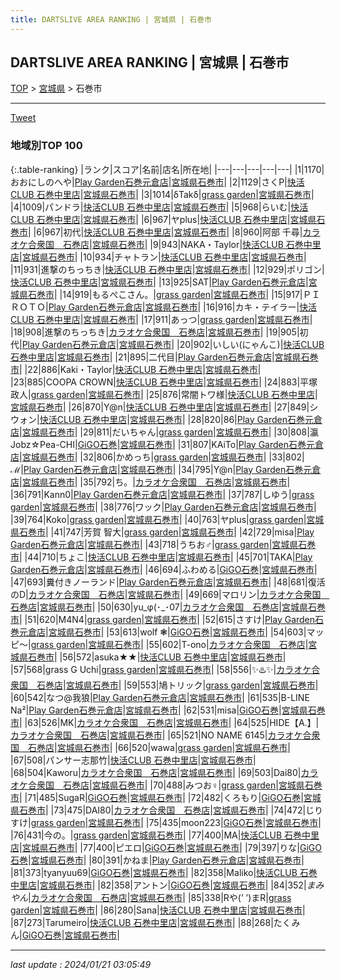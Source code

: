 ```yaml
---
title: DARTSLIVE AREA RANKING | 宮城県 | 石巻市
---
```

## DARTSLIVE AREA RANKING | 宮城県 | 石巻市

[TOP](/darts/rank/) > [宮城県](/darts/rank/宮城県/) > 石巻市

___

<a href="https://twitter.com/share?ref_src=twsrc%5Etfw" data-text="DARTSLIVE AREA RANKING | 宮城県石巻市" class="twitter-share-button" data-via="DARTSLIVE" data-hashtags="DARTSLIVE" data-related="DARTSLIVE" data-show-count="false">Tweet</a>

### 地域別TOP 100

{:.table-ranking}
|ランク|スコア|名前|店名|所在地|
|---|---|---|---|---|
|1|1170|おおにしのへや|<a href="https://search.dartslive.com/jp/shop/adc8526e7170e2735f9f3321c1147265">Play Garden石巻元倉店</a>|<a href="/darts/rank/宮城県/石巻市">宮城県石巻市</a>|
|2|1129|さくP|<a href="https://search.dartslive.com/jp/shop/2f0555eac607d90a774c926eb736cb5a">快活CLUB 石巻中里店</a>|<a href="/darts/rank/宮城県/石巻市">宮城県石巻市</a>|
|3|1014|δTakδ|<a href="https://search.dartslive.com/jp/shop/247d2d8a8fb94f8f0d9b047a20a7ba1e">grass garden</a>|<a href="/darts/rank/宮城県/石巻市">宮城県石巻市</a>|
|4|1009|パンドラ|<a href="https://search.dartslive.com/jp/shop/2f0555eac607d90a774c926eb736cb5a">快活CLUB 石巻中里店</a>|<a href="/darts/rank/宮城県/石巻市">宮城県石巻市</a>|
|5|968|らいむ|<a href="https://search.dartslive.com/jp/shop/2f0555eac607d90a774c926eb736cb5a">快活CLUB 石巻中里店</a>|<a href="/darts/rank/宮城県/石巻市">宮城県石巻市</a>|
|6|967|ヤplus|<a href="https://search.dartslive.com/jp/shop/2f0555eac607d90a774c926eb736cb5a">快活CLUB 石巻中里店</a>|<a href="/darts/rank/宮城県/石巻市">宮城県石巻市</a>|
|6|967|初代|<a href="https://search.dartslive.com/jp/shop/2f0555eac607d90a774c926eb736cb5a">快活CLUB 石巻中里店</a>|<a href="/darts/rank/宮城県/石巻市">宮城県石巻市</a>|
|8|960|阿部 千尋|<a href="https://search.dartslive.com/jp/shop/3dc46ed8580088650d9b047a20a7ba1e">カラオケ合衆国　石巻店</a>|<a href="/darts/rank/宮城県/石巻市">宮城県石巻市</a>|
|9|943|NAKA・Taylor|<a href="https://search.dartslive.com/jp/shop/2f0555eac607d90a774c926eb736cb5a">快活CLUB 石巻中里店</a>|<a href="/darts/rank/宮城県/石巻市">宮城県石巻市</a>|
|10|934|チャトラン|<a href="https://search.dartslive.com/jp/shop/2f0555eac607d90a774c926eb736cb5a">快活CLUB 石巻中里店</a>|<a href="/darts/rank/宮城県/石巻市">宮城県石巻市</a>|
|11|931|進撃のちっちき|<a href="https://search.dartslive.com/jp/shop/2f0555eac607d90a774c926eb736cb5a">快活CLUB 石巻中里店</a>|<a href="/darts/rank/宮城県/石巻市">宮城県石巻市</a>|
|12|929|ポリゴン|<a href="https://search.dartslive.com/jp/shop/2f0555eac607d90a774c926eb736cb5a">快活CLUB 石巻中里店</a>|<a href="/darts/rank/宮城県/石巻市">宮城県石巻市</a>|
|13|925|SAT|<a href="https://search.dartslive.com/jp/shop/adc8526e7170e2735f9f3321c1147265">Play Garden石巻元倉店</a>|<a href="/darts/rank/宮城県/石巻市">宮城県石巻市</a>|
|14|919|もるぺこさん。|<a href="https://search.dartslive.com/jp/shop/247d2d8a8fb94f8f0d9b047a20a7ba1e">grass garden</a>|<a href="/darts/rank/宮城県/石巻市">宮城県石巻市</a>|
|15|917|ＰＩＲＯＴＯ|<a href="https://search.dartslive.com/jp/shop/adc8526e7170e2735f9f3321c1147265">Play Garden石巻元倉店</a>|<a href="/darts/rank/宮城県/石巻市">宮城県石巻市</a>|
|16|916|カキ・テイラー|<a href="https://search.dartslive.com/jp/shop/2f0555eac607d90a774c926eb736cb5a">快活CLUB 石巻中里店</a>|<a href="/darts/rank/宮城県/石巻市">宮城県石巻市</a>|
|17|911|あっつ|<a href="https://search.dartslive.com/jp/shop/247d2d8a8fb94f8f0d9b047a20a7ba1e">grass garden</a>|<a href="/darts/rank/宮城県/石巻市">宮城県石巻市</a>|
|18|908|進撃のちっちき|<a href="https://search.dartslive.com/jp/shop/3dc46ed8580088650d9b047a20a7ba1e">カラオケ合衆国　石巻店</a>|<a href="/darts/rank/宮城県/石巻市">宮城県石巻市</a>|
|19|905|初代|<a href="https://search.dartslive.com/jp/shop/adc8526e7170e2735f9f3321c1147265">Play Garden石巻元倉店</a>|<a href="/darts/rank/宮城県/石巻市">宮城県石巻市</a>|
|20|902|いしい(にゃんこ)|<a href="https://search.dartslive.com/jp/shop/2f0555eac607d90a774c926eb736cb5a">快活CLUB 石巻中里店</a>|<a href="/darts/rank/宮城県/石巻市">宮城県石巻市</a>|
|21|895|二代目|<a href="https://search.dartslive.com/jp/shop/adc8526e7170e2735f9f3321c1147265">Play Garden石巻元倉店</a>|<a href="/darts/rank/宮城県/石巻市">宮城県石巻市</a>|
|22|886|Kaki・Taylor|<a href="https://search.dartslive.com/jp/shop/2f0555eac607d90a774c926eb736cb5a">快活CLUB 石巻中里店</a>|<a href="/darts/rank/宮城県/石巻市">宮城県石巻市</a>|
|23|885|COOPA CROWN|<a href="https://search.dartslive.com/jp/shop/2f0555eac607d90a774c926eb736cb5a">快活CLUB 石巻中里店</a>|<a href="/darts/rank/宮城県/石巻市">宮城県石巻市</a>|
|24|883|平塚政人|<a href="https://search.dartslive.com/jp/shop/247d2d8a8fb94f8f0d9b047a20a7ba1e">grass garden</a>|<a href="/darts/rank/宮城県/石巻市">宮城県石巻市</a>|
|25|876|常闇トワ様|<a href="https://search.dartslive.com/jp/shop/2f0555eac607d90a774c926eb736cb5a">快活CLUB 石巻中里店</a>|<a href="/darts/rank/宮城県/石巻市">宮城県石巻市</a>|
|26|870|Y@n|<a href="https://search.dartslive.com/jp/shop/2f0555eac607d90a774c926eb736cb5a">快活CLUB 石巻中里店</a>|<a href="/darts/rank/宮城県/石巻市">宮城県石巻市</a>|
|27|849|シウォン|<a href="https://search.dartslive.com/jp/shop/2f0555eac607d90a774c926eb736cb5a">快活CLUB 石巻中里店</a>|<a href="/darts/rank/宮城県/石巻市">宮城県石巻市</a>|
|28|820|86|<a href="https://search.dartslive.com/jp/shop/adc8526e7170e2735f9f3321c1147265">Play Garden石巻元倉店</a>|<a href="/darts/rank/宮城県/石巻市">宮城県石巻市</a>|
|29|811|だいちゃん|<a href="https://search.dartslive.com/jp/shop/247d2d8a8fb94f8f0d9b047a20a7ba1e">grass garden</a>|<a href="/darts/rank/宮城県/石巻市">宮城県石巻市</a>|
|30|808|瀛 Jobz☆Pea-CHI|<a href="https://search.dartslive.com/jp/shop/a579cb6332195a660d9b047a20a7ba1e">GiGO石巻</a>|<a href="/darts/rank/宮城県/石巻市">宮城県石巻市</a>|
|31|807|KAiTo|<a href="https://search.dartslive.com/jp/shop/adc8526e7170e2735f9f3321c1147265">Play Garden石巻元倉店</a>|<a href="/darts/rank/宮城県/石巻市">宮城県石巻市</a>|
|32|806|かめっち|<a href="https://search.dartslive.com/jp/shop/247d2d8a8fb94f8f0d9b047a20a7ba1e">grass garden</a>|<a href="/darts/rank/宮城県/石巻市">宮城県石巻市</a>|
|33|802|ℳ|<a href="https://search.dartslive.com/jp/shop/adc8526e7170e2735f9f3321c1147265">Play Garden石巻元倉店</a>|<a href="/darts/rank/宮城県/石巻市">宮城県石巻市</a>|
|34|795|Y@n|<a href="https://search.dartslive.com/jp/shop/adc8526e7170e2735f9f3321c1147265">Play Garden石巻元倉店</a>|<a href="/darts/rank/宮城県/石巻市">宮城県石巻市</a>|
|35|792|ち。|<a href="https://search.dartslive.com/jp/shop/3dc46ed8580088650d9b047a20a7ba1e">カラオケ合衆国　石巻店</a>|<a href="/darts/rank/宮城県/石巻市">宮城県石巻市</a>|
|36|791|Kann0|<a href="https://search.dartslive.com/jp/shop/adc8526e7170e2735f9f3321c1147265">Play Garden石巻元倉店</a>|<a href="/darts/rank/宮城県/石巻市">宮城県石巻市</a>|
|37|787|しゆう|<a href="https://search.dartslive.com/jp/shop/247d2d8a8fb94f8f0d9b047a20a7ba1e">grass garden</a>|<a href="/darts/rank/宮城県/石巻市">宮城県石巻市</a>|
|38|776|ワック|<a href="https://search.dartslive.com/jp/shop/adc8526e7170e2735f9f3321c1147265">Play Garden石巻元倉店</a>|<a href="/darts/rank/宮城県/石巻市">宮城県石巻市</a>|
|39|764|Koko|<a href="https://search.dartslive.com/jp/shop/247d2d8a8fb94f8f0d9b047a20a7ba1e">grass garden</a>|<a href="/darts/rank/宮城県/石巻市">宮城県石巻市</a>|
|40|763|ヤplus|<a href="https://search.dartslive.com/jp/shop/247d2d8a8fb94f8f0d9b047a20a7ba1e">grass garden</a>|<a href="/darts/rank/宮城県/石巻市">宮城県石巻市</a>|
|41|747|芳賀 智大|<a href="https://search.dartslive.com/jp/shop/247d2d8a8fb94f8f0d9b047a20a7ba1e">grass garden</a>|<a href="/darts/rank/宮城県/石巻市">宮城県石巻市</a>|
|42|729|misa|<a href="https://search.dartslive.com/jp/shop/adc8526e7170e2735f9f3321c1147265">Play Garden石巻元倉店</a>|<a href="/darts/rank/宮城県/石巻市">宮城県石巻市</a>|
|43|718|うちお♂|<a href="https://search.dartslive.com/jp/shop/247d2d8a8fb94f8f0d9b047a20a7ba1e">grass garden</a>|<a href="/darts/rank/宮城県/石巻市">宮城県石巻市</a>|
|44|710|ちょこ|<a href="https://search.dartslive.com/jp/shop/2f0555eac607d90a774c926eb736cb5a">快活CLUB 石巻中里店</a>|<a href="/darts/rank/宮城県/石巻市">宮城県石巻市</a>|
|45|701|TAKA|<a href="https://search.dartslive.com/jp/shop/adc8526e7170e2735f9f3321c1147265">Play Garden石巻元倉店</a>|<a href="/darts/rank/宮城県/石巻市">宮城県石巻市</a>|
|46|694|ふわめる|<a href="https://search.dartslive.com/jp/shop/a579cb6332195a660d9b047a20a7ba1e">GiGO石巻</a>|<a href="/darts/rank/宮城県/石巻市">宮城県石巻市</a>|
|47|693|糞付きノーランド|<a href="https://search.dartslive.com/jp/shop/adc8526e7170e2735f9f3321c1147265">Play Garden石巻元倉店</a>|<a href="/darts/rank/宮城県/石巻市">宮城県石巻市</a>|
|48|681|復活のD|<a href="https://search.dartslive.com/jp/shop/3dc46ed8580088650d9b047a20a7ba1e">カラオケ合衆国　石巻店</a>|<a href="/darts/rank/宮城県/石巻市">宮城県石巻市</a>|
|49|669|マロリン|<a href="https://search.dartslive.com/jp/shop/3dc46ed8580088650d9b047a20a7ba1e">カラオケ合衆国　石巻店</a>|<a href="/darts/rank/宮城県/石巻市">宮城県石巻市</a>|
|50|630|yu_φ(･_･07|<a href="https://search.dartslive.com/jp/shop/3dc46ed8580088650d9b047a20a7ba1e">カラオケ合衆国　石巻店</a>|<a href="/darts/rank/宮城県/石巻市">宮城県石巻市</a>|
|51|620|M4N4|<a href="https://search.dartslive.com/jp/shop/247d2d8a8fb94f8f0d9b047a20a7ba1e">grass garden</a>|<a href="/darts/rank/宮城県/石巻市">宮城県石巻市</a>|
|52|615|さすけ|<a href="https://search.dartslive.com/jp/shop/adc8526e7170e2735f9f3321c1147265">Play Garden石巻元倉店</a>|<a href="/darts/rank/宮城県/石巻市">宮城県石巻市</a>|
|53|613|wolf ❃|<a href="https://search.dartslive.com/jp/shop/a579cb6332195a660d9b047a20a7ba1e">GiGO石巻</a>|<a href="/darts/rank/宮城県/石巻市">宮城県石巻市</a>|
|54|603|マッピ〜|<a href="https://search.dartslive.com/jp/shop/247d2d8a8fb94f8f0d9b047a20a7ba1e">grass garden</a>|<a href="/darts/rank/宮城県/石巻市">宮城県石巻市</a>|
|55|602|T-ono|<a href="https://search.dartslive.com/jp/shop/3dc46ed8580088650d9b047a20a7ba1e">カラオケ合衆国　石巻店</a>|<a href="/darts/rank/宮城県/石巻市">宮城県石巻市</a>|
|56|572|asuka★★|<a href="https://search.dartslive.com/jp/shop/2f0555eac607d90a774c926eb736cb5a">快活CLUB 石巻中里店</a>|<a href="/darts/rank/宮城県/石巻市">宮城県石巻市</a>|
|57|568|grass G Uchi|<a href="https://search.dartslive.com/jp/shop/247d2d8a8fb94f8f0d9b047a20a7ba1e">grass garden</a>|<a href="/darts/rank/宮城県/石巻市">宮城県石巻市</a>|
|58|556|$✨♨️✨$|<a href="https://search.dartslive.com/jp/shop/3dc46ed8580088650d9b047a20a7ba1e">カラオケ合衆国　石巻店</a>|<a href="/darts/rank/宮城県/石巻市">宮城県石巻市</a>|
|59|553|鳩トリック|<a href="https://search.dartslive.com/jp/shop/247d2d8a8fb94f8f0d9b047a20a7ba1e">grass garden</a>|<a href="/darts/rank/宮城県/石巻市">宮城県石巻市</a>|
|60|542|なつ@我狼|<a href="https://search.dartslive.com/jp/shop/adc8526e7170e2735f9f3321c1147265">Play Garden石巻元倉店</a>|<a href="/darts/rank/宮城県/石巻市">宮城県石巻市</a>|
|61|535|B-LINE Na²|<a href="https://search.dartslive.com/jp/shop/adc8526e7170e2735f9f3321c1147265">Play Garden石巻元倉店</a>|<a href="/darts/rank/宮城県/石巻市">宮城県石巻市</a>|
|62|531|misa|<a href="https://search.dartslive.com/jp/shop/a579cb6332195a660d9b047a20a7ba1e">GiGO石巻</a>|<a href="/darts/rank/宮城県/石巻市">宮城県石巻市</a>|
|63|526|MK|<a href="https://search.dartslive.com/jp/shop/3dc46ed8580088650d9b047a20a7ba1e">カラオケ合衆国　石巻店</a>|<a href="/darts/rank/宮城県/石巻市">宮城県石巻市</a>|
|64|525|HIDE【A.】|<a href="https://search.dartslive.com/jp/shop/3dc46ed8580088650d9b047a20a7ba1e">カラオケ合衆国　石巻店</a>|<a href="/darts/rank/宮城県/石巻市">宮城県石巻市</a>|
|65|521|NO NAME 6145|<a href="https://search.dartslive.com/jp/shop/3dc46ed8580088650d9b047a20a7ba1e">カラオケ合衆国　石巻店</a>|<a href="/darts/rank/宮城県/石巻市">宮城県石巻市</a>|
|66|520|wawa|<a href="https://search.dartslive.com/jp/shop/247d2d8a8fb94f8f0d9b047a20a7ba1e">grass garden</a>|<a href="/darts/rank/宮城県/石巻市">宮城県石巻市</a>|
|67|508|パンサー志那竹|<a href="https://search.dartslive.com/jp/shop/2f0555eac607d90a774c926eb736cb5a">快活CLUB 石巻中里店</a>|<a href="/darts/rank/宮城県/石巻市">宮城県石巻市</a>|
|68|504|Kaworu|<a href="https://search.dartslive.com/jp/shop/3dc46ed8580088650d9b047a20a7ba1e">カラオケ合衆国　石巻店</a>|<a href="/darts/rank/宮城県/石巻市">宮城県石巻市</a>|
|69|503|Dai80|<a href="https://search.dartslive.com/jp/shop/3dc46ed8580088650d9b047a20a7ba1e">カラオケ合衆国　石巻店</a>|<a href="/darts/rank/宮城県/石巻市">宮城県石巻市</a>|
|70|488|みつお♀|<a href="https://search.dartslive.com/jp/shop/247d2d8a8fb94f8f0d9b047a20a7ba1e">grass garden</a>|<a href="/darts/rank/宮城県/石巻市">宮城県石巻市</a>|
|71|485|SugaR|<a href="https://search.dartslive.com/jp/shop/a579cb6332195a660d9b047a20a7ba1e">GiGO石巻</a>|<a href="/darts/rank/宮城県/石巻市">宮城県石巻市</a>|
|72|482|くろもり|<a href="https://search.dartslive.com/jp/shop/a579cb6332195a660d9b047a20a7ba1e">GiGO石巻</a>|<a href="/darts/rank/宮城県/石巻市">宮城県石巻市</a>|
|73|475|DAI80|<a href="https://search.dartslive.com/jp/shop/3dc46ed8580088650d9b047a20a7ba1e">カラオケ合衆国　石巻店</a>|<a href="/darts/rank/宮城県/石巻市">宮城県石巻市</a>|
|74|472|じりすけ|<a href="https://search.dartslive.com/jp/shop/247d2d8a8fb94f8f0d9b047a20a7ba1e">grass garden</a>|<a href="/darts/rank/宮城県/石巻市">宮城県石巻市</a>|
|75|435|moon223|<a href="https://search.dartslive.com/jp/shop/a579cb6332195a660d9b047a20a7ba1e">GiGO石巻</a>|<a href="/darts/rank/宮城県/石巻市">宮城県石巻市</a>|
|76|431|今の。|<a href="https://search.dartslive.com/jp/shop/247d2d8a8fb94f8f0d9b047a20a7ba1e">grass garden</a>|<a href="/darts/rank/宮城県/石巻市">宮城県石巻市</a>|
|77|400|MA|<a href="https://search.dartslive.com/jp/shop/2f0555eac607d90a774c926eb736cb5a">快活CLUB 石巻中里店</a>|<a href="/darts/rank/宮城県/石巻市">宮城県石巻市</a>|
|77|400|ピエロ|<a href="https://search.dartslive.com/jp/shop/a579cb6332195a660d9b047a20a7ba1e">GiGO石巻</a>|<a href="/darts/rank/宮城県/石巻市">宮城県石巻市</a>|
|79|397|りな|<a href="https://search.dartslive.com/jp/shop/a579cb6332195a660d9b047a20a7ba1e">GiGO石巻</a>|<a href="/darts/rank/宮城県/石巻市">宮城県石巻市</a>|
|80|391|かねま|<a href="https://search.dartslive.com/jp/shop/adc8526e7170e2735f9f3321c1147265">Play Garden石巻元倉店</a>|<a href="/darts/rank/宮城県/石巻市">宮城県石巻市</a>|
|81|373|tyanyuu69|<a href="https://search.dartslive.com/jp/shop/a579cb6332195a660d9b047a20a7ba1e">GiGO石巻</a>|<a href="/darts/rank/宮城県/石巻市">宮城県石巻市</a>|
|82|358|Maliko|<a href="https://search.dartslive.com/jp/shop/2f0555eac607d90a774c926eb736cb5a">快活CLUB 石巻中里店</a>|<a href="/darts/rank/宮城県/石巻市">宮城県石巻市</a>|
|82|358|アントン|<a href="https://search.dartslive.com/jp/shop/a579cb6332195a660d9b047a20a7ba1e">GiGO石巻</a>|<a href="/darts/rank/宮城県/石巻市">宮城県石巻市</a>|
|84|352|$まみやん$|<a href="https://search.dartslive.com/jp/shop/3dc46ed8580088650d9b047a20a7ba1e">カラオケ合衆国　石巻店</a>|<a href="/darts/rank/宮城県/石巻市">宮城県石巻市</a>|
|85|338|Rや(’ ’)まR|<a href="https://search.dartslive.com/jp/shop/247d2d8a8fb94f8f0d9b047a20a7ba1e">grass garden</a>|<a href="/darts/rank/宮城県/石巻市">宮城県石巻市</a>|
|86|280|Sana|<a href="https://search.dartslive.com/jp/shop/2f0555eac607d90a774c926eb736cb5a">快活CLUB 石巻中里店</a>|<a href="/darts/rank/宮城県/石巻市">宮城県石巻市</a>|
|87|273|Tarumeiro|<a href="https://search.dartslive.com/jp/shop/2f0555eac607d90a774c926eb736cb5a">快活CLUB 石巻中里店</a>|<a href="/darts/rank/宮城県/石巻市">宮城県石巻市</a>|
|88|268|たくみん|<a href="https://search.dartslive.com/jp/shop/a579cb6332195a660d9b047a20a7ba1e">GiGO石巻</a>|<a href="/darts/rank/宮城県/石巻市">宮城県石巻市</a>|



___

_last update : 2024/01/21 03:05:49_


<script src="https://cdnjs.cloudflare.com/ajax/libs/jquery/3.6.1/jquery.min.js" integrity="sha512-aVKKRRi/Q/YV+4mjoKBsE4x3H+BkegoM/em46NNlCqNTmUYADjBbeNefNxYV7giUp0VxICtqdrbqU7iVaeZNXA==" crossorigin="anonymous" referrerpolicy="no-referrer"></script>
<script src="https://cdnjs.cloudflare.com/ajax/libs/jquery.tablesorter/2.31.3/js/jquery.tablesorter.min.js" integrity="sha512-qzgd5cYSZcosqpzpn7zF2ZId8f/8CHmFKZ8j7mU4OUXTNRd5g+ZHBPsgKEwoqxCtdQvExE5LprwwPAgoicguNg==" crossorigin="anonymous" referrerpolicy="no-referrer"></script>
<link rel="stylesheet" href="https://cdnjs.cloudflare.com/ajax/libs/jquery.tablesorter/2.31.3/css/theme.default.min.css" integrity="sha512-wghhOJkjQX0Lh3NSWvNKeZ0ZpNn+SPVXX1Qyc9OCaogADktxrBiBdKGDoqVUOyhStvMBmJQ8ZdMHiR3wuEq8+w==" crossorigin="anonymous" referrerpolicy="no-referrer" />
<script>
$(function() {
    $(".table-ranking").tablesorter({sortList:[[0, 0]]});
});
</script>

<script async src="https://platform.twitter.com/widgets.js" charset="utf-8"></script>